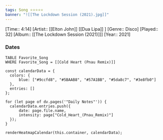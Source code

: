```yaml
---
tags: Song ⭐⭐⭐⭐⭐ 
banner: "![[The Lockdown Session (2021).jpg]]"
---
```

[Time:: 4:14]
[Artist:: [[Elton John]] [[Dua Lipa]] ]
[Genre:: Disco]
[Played:: 32]
[Album:: [[The Lockdown Session (2021)]]]
[Year:: 2021]
### Dates
````dataview
TABLE Favorite_Song
WHERE Favorite_Song = [[Cold Heart (Pnau Remix)]]
````
  ```dataviewjs
const calendarData = { 
	colors: { 
		blue: ["#9ccfd8", "#5BAAB8", "#57A1BB", "#5da8c7", "#3e8fb0"] 
	}, 
	entries: [] 
}; 

for (let page of dv.pages('"Daily Notes"')) { 
	calendarData.entries.push({ 
		date: page.file.name, 
		intensity: page["Cold_Heart_(Pnau_Remix)"]
	}); 
} 

renderHeatmapCalendar(this.container, calendarData);
```
